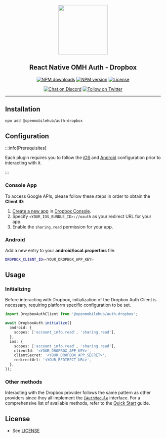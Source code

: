 <p align="center">
  <a href="https://www.openmobilehub.com/">
    <img width="160px" src="https://www.openmobilehub.com/images/logo/omh_logo.png"/><br/>
  </a>
  <h2 align="center">React Native OMH Auth - Dropbox</h2>
</p>

<p align="center">
  <a href="https://www.npmjs.com/package/@openmobilehub/auth-dropbox"><img src="https://img.shields.io/npm/dm/@openmobilehub/auth-dropbox.svg?style=flat" alt="NPM downloads"/></a>
  <a href="https://www.npmjs.com/package/@openmobilehub/auth-dropbox"><img src="https://img.shields.io/npm/v/@openmobilehub/auth-dropbox.svg?style=flat" alt="NPM version"/></a>
  <a href="/LICENSE"><img src="https://img.shields.io/npm/l/@openmobilehub/auth-dropbox.svg?style=flat" alt="License"/></a>
</p>

<p align="center">
  <a href="https://discord.com/invite/yTAFKbeVMw"><img src="https://img.shields.io/discord/1115727214827278446.svg?style=flat&colorA=7289da&label=Chat%20on%20Discord" alt="Chat on Discord"/></a>
  <a href="https://twitter.com/openmobilehub"><img src="https://img.shields.io/twitter/follow/rnfirebase.svg?style=flat&colorA=1da1f2&colorB=&label=Follow%20on%20Twitter" alt="Follow on Twitter"/></a>
</p>

---

## Installation

```bash
npm add @openmobilehub/auth-dropbox
```

## Configuration

:::info[Prerequisites]

Each plugin requires you to follow the [iOS](https://www.openmobilehub.com/react-native-omh-auth/docs/getting-started#ios-configuration) and [Android](https://www.openmobilehub.com/react-native-omh-auth/docs/getting-started#android-configuration) configuration prior to interacting with it.

:::

### Console App

To access Google APIs, please follow these steps in order to obtain the **Client ID**:

1. [Create a new app](https://developers.dropbox.com/oauth-guide) in [Dropbox Console](https://www.dropbox.com/developers/apps/create).
2. Specify `<YOUR_IOS_BUNDLE_ID>://oauth` as your redirect URL for your app.
3. Enable the `sharing.read` permission for your app.

### Android

Add a new entry to your **android/local.properties** file:

```bash title="android/local.properties"
DROPBOX_CLIENT_ID=<YOUR_DROPBOX_APP_KEY>
```

## Usage

### Initializing

Before interacting with Dropbox, initialization of the Dropbox Auth Client is necessary, requiring platform specific configuration to be set.

```typescript
import DropboxAuthClient from '@openmobilehub/auth-dropbox';

await DropboxAuth.initialize({
  android: {
    scopes: ['account_info.read', 'sharing.read'],
  },
  ios: {
    scopes: ['account_info.read', 'sharing.read'],
    clientId: '<YOUR_DROPBOX_APP_KEY>',
    clientSecret: '<YOUR_DROPBOX_APP_SECRET>',
    redirectUrl: '<YOUR_REDIRECT_URL>',
  },
});
```

### Other methods

Interacting with the Dropbox provider follows the same pattern as other providers since they all implement the [`IAuthModule`](https://www.openmobilehub.com/react-native-omh-auth/docs/api/interfaces/openmobilehub_auth_core.IAuthModule#methods) interface. For a comprehensive list of available methods, refer to the [Quick Start](https://www.openmobilehub.com/react-native-omh-auth/docs/getting-started#sign-in) guide.

## License

- See [LICENSE](https://github.com/openmobilehub/react-native-omh-auth/blob/main/LICENSE)
